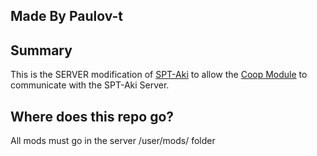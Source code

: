 ## Made By Paulov-t

## Summary

This is the SERVER modification of [SPT-Aki](https://www.sp-tarkov.com/) to allow the [Coop Module](https://github.com/paulov-t/SIT.Core) to communicate with the SPT-Aki Server.

## Where does this repo go?

All mods must go in the server /user/mods/ folder